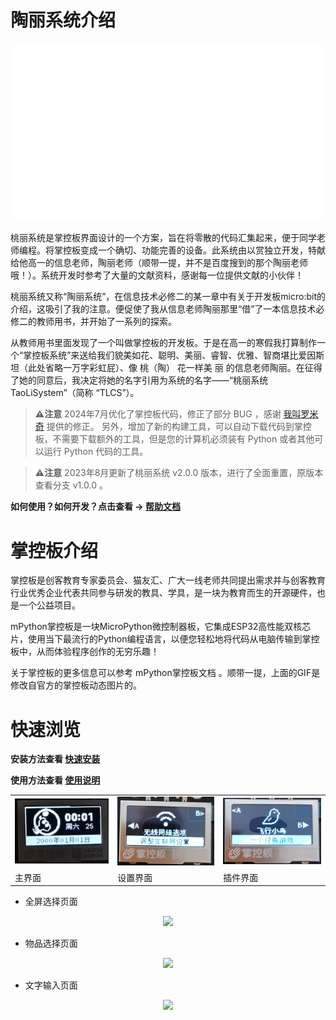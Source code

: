 # 陶丽系统介绍

<p align="center">
  <img src="resource/IMAGES/welcome_TaoLiSystem_gif.gif" />
</p>

桃丽系统是掌控板界面设计的一个方案，旨在将零散的代码汇集起来，便于同学老师编程。将掌控板变成一个确切、功能完善的设备。此系统由以赏独立开发，特献给他高一的信息老师，陶丽老师（顺带一提，并不是百度搜到的那个陶丽老师哦！）。系统开发时参考了大量的文献资料，感谢每一位提供文献的小伙伴！

桃丽系统又称“陶丽系统”，在信息技术必修二的某一章中有关于开发板micro:bit的介绍，这吸引了我的注意。便促使了我从信息老师陶丽那里“借”了一本信息技术必修二的教师用书，并开始了一系列的探索。

从教师用书里面发现了一个叫做掌控板的开发板。于是在高一的寒假我打算制作一个“掌控板系统”来送给我们貌美如花、聪明、美丽、睿智、优雅、智商堪比爱因斯坦（此处省略一万字彩虹屁）、像 桃（陶） 花一样美 丽 的信息老师陶丽。在征得了她的同意后，我决定将她的名字引用为系统的名字——“桃丽系统 TaoLiSystem”（简称 “TLCS”）。

> **⚠️注意** 2024年7月优化了掌控板代码，修正了部分 BUG ，感谢 [我叫罗米奇](https://gitee.com/romich) 提供的修正。
> 另外，增加了新的构建工具，可以自动下载代码到掌控板，不需要下载额外的工具，但是您的计算机必须装有 Python 或者其他可以运行 Python 代码的工具。

> **⚠️注意** 2023年8月更新了桃丽系统 v2.0.0 版本，进行了全面重置，原版本查看分支 v1.0.0 。

**如何使用？如何开发？点击查看 -> [帮助文档](https://lab.lovepikachu.top/ebook/taolisystem/index.html)**

# 掌控板介绍

掌控板是创客教育专家委员会、猫友汇、广大一线老师共同提出需求并与创客教育行业优秀企业代表共同参与研发的教具、学具，是一块为教育而生的开源硬件，也是一个公益项目。

mPython掌控板是一块MicroPython微控制器板，它集成ESP32高性能双核芯片，使用当下最流行的Python编程语言，以便您轻松地将代码从电脑传输到掌控板中，从而体验程序创作的无穷乐趣！

关于掌控板的更多信息可以参考 mPython掌控板文档 。顺带一提，上面的GIF是修改自官方的掌控板动态图片的。

# 快速浏览

**安装方法查看 [快速安装](https://wojiaoyishang.gitee.io/taolisystem-doc/welcome/quickstart.html)**

**使用方法查看 [使用说明](https://wojiaoyishang.gitee.io/taolisystem-doc/welcome/detail.html)**

<div align="center">

|  |  |  |
|---------------------|---------------------|---------------------|
|![输入图片说明](resource/IMAGES/image1.png)|![输入图片说明](resource/IMAGES/image2.png)|![输入图片说明](resource/IMAGES/image3.png)|
|主界面|设置界面|插件界面| 

</div>

+ 全屏选择页面

<p align="center">
  <img src="https://gitee.com/wojiaoyishang/TaoLiSystem/raw/develop/resource/IMAGES/image4.png" />
</p>

+ 物品选择页面

<p align="center">
  <img src="https://gitee.com/wojiaoyishang/TaoLiSystem/raw/develop/resource/IMAGES/image5.png" />
</p>

+ 文字输入页面

<p align="center">
  <img src="https://gitee.com/wojiaoyishang/TaoLiSystem/raw/develop/resource/IMAGES/image6.png" />
</p>

